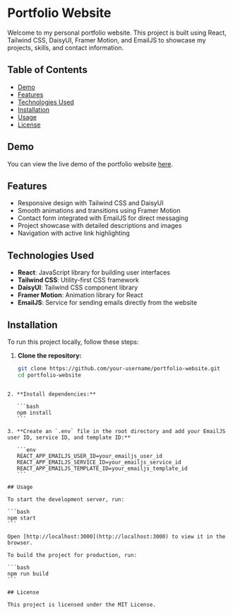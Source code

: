 # Portfolio Website

Welcome to my personal portfolio website. This project is built using React, Tailwind CSS, DaisyUI, Framer Motion, and EmailJS to showcase my projects, skills, and contact information.

## Table of Contents

- [Demo](#demo)
- [Features](#features)
- [Technologies Used](#technologies-used)
- [Installation](#installation)
- [Usage](#usage)
- [License](#license)

## Demo

You can view the live demo of the portfolio website [here](https://ganucheau.com).

## Features

- Responsive design with Tailwind CSS and DaisyUI
- Smooth animations and transitions using Framer Motion
- Contact form integrated with EmailJS for direct messaging
- Project showcase with detailed descriptions and images
- Navigation with active link highlighting

## Technologies Used

- **React**: JavaScript library for building user interfaces
- **Tailwind CSS**: Utility-first CSS framework
- **DaisyUI**: Tailwind CSS component library
- **Framer Motion**: Animation library for React
- **EmailJS**: Service for sending emails directly from the website

## Installation

To run this project locally, follow these steps:

1. **Clone the repository:**

   ```bash
   git clone https://github.com/your-username/portfolio-website.git
   cd portfolio-website
   ```
````

2. **Install dependencies:**

   ```bash
   npm install
   ```

3. **Create an `.env` file in the root directory and add your EmailJS user ID, service ID, and template ID:**

   ```env
   REACT_APP_EMAILJS_USER_ID=your_emailjs_user_id
   REACT_APP_EMAILJS_SERVICE_ID=your_emailjs_service_id
   REACT_APP_EMAILJS_TEMPLATE_ID=your_emailjs_template_id
   ```

## Usage

To start the development server, run:

```bash
npm start
```

Open [http://localhost:3000](http://localhost:3000) to view it in the browser.

To build the project for production, run:

```bash
npm run build
```

## License

This project is licensed under the MIT License.
